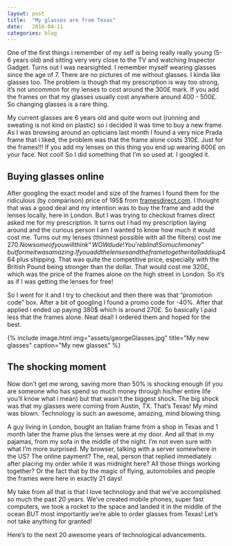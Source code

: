 ```yaml
---
layout: post
title:  "My glasses are from Texas"
date:   2016-04-11
categories: blog
---
```


One of the first things i remember of my self is being really really young (5-6 years old) and sitting very very close to the TV and watching Inspector Gadget. Turns out I was nearsighted. I remember myself wearing glasses since the age of 7. There are no pictures of me without glasses. I kinda like glasses too. The problem is though that my prescription is way too strong, it’s not uncommon for my lenses to cost around the 300£ mark. If you add the frames on that my glasses usually cost anywhere around 400 - 500£. So changing glasses is a rare thing.

My current glasses are 6 years old and quite worn out (running and sweating is not kind on plastic) so i decided it was time to buy a new frame. As I was browsing around an opticians last month I found a very nice Prada frame that i liked, the problem was that the frame alone costs 310£. Just for the frames!!! If you add my lenses on this thing you end up wearing 600£ on your face. Not cool! So I did something that I’m so used at. I googled it.

## Buying glasses online 

After googling the exact model and size of the frames I found them for the ridiculous (by comparison) price of 195$ from [framesdirect.com](http://www.framesdirect.com/). I thought that was a good deal and my intention was to buy the frame and add the lenses locally, here in London. But I was trying to checkout frames direct asked me for my prescription. It turns out I had my prescription laying around and the curious person I am I wanted to know how much it would cost me. Turns out my lenses (thinnest possible with all the filters) cost me 270$. Now some of you will think “WOW dude! You’re blind! So much money” but for me it was amazing. If you add the lenses and the frame together it all adds up 464$ plus shipping. That was quite the competitive price, especially with the British Pound being stronger than the dollar. That would cost me 320£, which was the price of the frames alone on the high street in London. So it’s as if I was getting the lenses for free!

So I went for it and I try to checkout and then there was that “promotion code” box.  After a bit of googling I found a promo code for -40%. After that applied i ended up paying 380$ which is around 270£. So basically I paid less that the frames alone. Neat deal! I ordered them and hoped for the best.

{% include image.html img="assets/georgeGlasses.jpg" title="My new glasses" caption="My new glasses" %}

## The shocking moment

Now don’t get me wrong, saving more than 50% is shocking enough (if you are someone who has spend so much money through his/her entire life you’ll know what i mean) but that wasn’t the biggest shock. The big shock was that my glasses were coming from Austin, TX. That’s Texas! My mind was blown. Technology is such an awesome, amazing, mind blowing thing.

A guy living in London, bought an Italian frame from a shop in Texas and 1 month later the frame plus the lenses were at my door. And all that in my pajamas, from my sofa in the middle of the night. I’m not even sure with what I’m more surprised. My browser, talking with a server somewhere in the US? The online payment? The, real, person that replied immediately after placing my order while it was midnight here? All those things working together? Or the fact that by the magic of flying, automobiles and people the frames were here in exactly 21 days! 

My take from all that is that I love technology and that we’ve accomplished so much the past 20 years. We’ve created mobile phones, super fast computers, we took a rocket to the space and landed it in the middle of the ocean BUT most importantly we’re able to order glasses from Texas! Let’s not take anything for granted! 

Here’s to the next 20 awesome years of technological advancements.